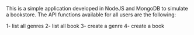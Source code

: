 This is a simple application developed in NodeJS and MongoDB to simulate a bookstore. The API functions available for all users are the following:

1- list all genres
2- list all book
3- create a genre
4- create a book
